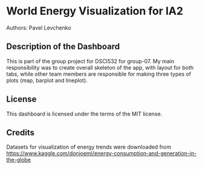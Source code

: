 # World Energy Visualization for IA2

Authors: Pavel Levchenko

## Description of the Dashboard

This is part of the group project for DSCI532 for group-07. My main responsibility was to create overall skeleton of the app, with layout for both tabs, while other team members are responsible for making three types of plots (map, barplot and lineplot). 


## License

This dashboard is licensed under the terms of the MIT license.

## Credits

Datasets for visualization of energy trends were downloaded from <https://www.kaggle.com/donjoeml/energy-consumption-and-generation-in-the-globe>
